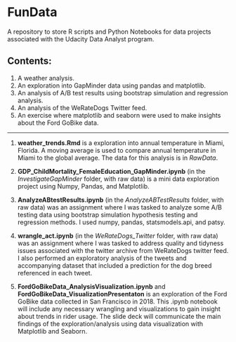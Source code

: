 # FunData

A repository to store R scripts and Python Notebooks for data projects associated with the Udacity Data Analyst program.

## Contents:
1. A weather analysis.  
2. An exploration into GapMinder data using pandas and matplotlib.    
3. An analysis of A/B test results using bootstrap simulation and regression analysis.
4. An analysis of the WeRateDogs Twitter feed.
5. An exercise where matplotlib and seaborn were used to make insights about the Ford GoBike data.
---------------

1. **weather_trends.Rmd** is a exploration into annual temperature in Miami, Florida. A moving average is used to compare annual temperature in Miami to the global average. The
data for this analysis is in _RawData_.   

2. **GDP_ChildMortality_FemaleEducation_GapMinder.ipynb** (in the _InvestigateGapMinder_ folder, with raw data) is a mini data exploration project using Numpy, Pandas, and Matplotlib.   

3. **AnalyzeABtestResults.ipynb** (in the _AnalyzeABTestResults_ folder, with raw data) was an assignment where I was tasked to analyze some A/B testing data using bootstrap simulation hypothesis testing and regression methods. I used numpy, pandas, statsmodels.api, and patsy.

4. **wrangle_act.ipynb** (in the _WeRateDogs_Twitter_ folder, with raw data) was an assignment where I was tasked to address quality and tidyness issues associated with the twitter archive from WeRateDogs twitter feed. I also performed an exploratory analysis of the tweets and accompanying dataset that included a prediction for the dog breed referenced in each tweet.

5. **FordGoBikeData_AnalysisVisualization.ipynb** and **FordGoBikeData_VisualizationPresentaton** is an exploration of the Ford GoBike data collected in San Francisco in 2018. This .ipynb notebook will include any necessary wrangling and visualizations to gain insight about trends in rider usage. The slide deck will communicate the main findings of the exploration/analysis using data visualization with Matplotlib and Seaborn.
